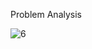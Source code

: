 Problem Analysis 

![6](https://github.com/SWEG-2015EC-Batch/Code-Warrior/assets/149209819/48b29610-22f4-4db7-8327-ab94bc0c1a28)
